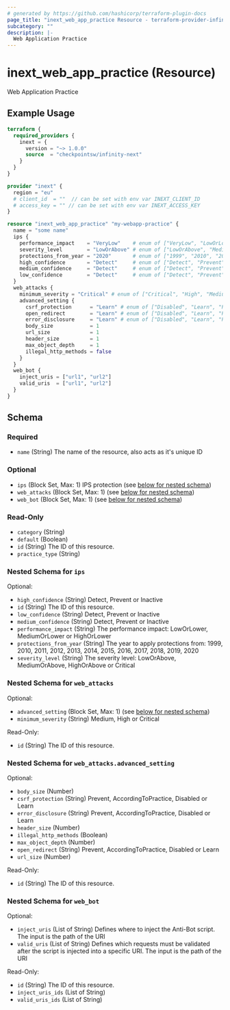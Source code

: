 ```yaml
---
# generated by https://github.com/hashicorp/terraform-plugin-docs
page_title: "inext_web_app_practice Resource - terraform-provider-infinity-next"
subcategory: ""
description: |-
  Web Application Practice
---
```


# inext_web_app_practice (Resource)

Web Application Practice

## Example Usage

```terraform
terraform {
  required_providers {
    inext = {
      version = "~> 1.0.0"
      source  = "checkpointsw/infinity-next"
    }
  }
}

provider "inext" {
  region = "eu"
  # client_id  = ""  // can be set with env var INEXT_CLIENT_ID
  # access_key = "" // can be set with env var INEXT_ACCESS_KEY
}

resource "inext_web_app_practice" "my-webapp-practice" {
  name = "some name"
  ips {
    performance_impact    = "VeryLow"    # enum of ["VeryLow", "LowOrLower", "MediumOrLower", "HighOrLower"]
    severity_level        = "LowOrAbove" # enum of ["LowOrAbove", "MediumOrAbove", "HighOrAbove", "Critical"]
    protections_from_year = "2020"       # enum of ["1999", "2010", "2011", "2012", "2013", "2014", "2015", "2016", "2017", "2018", "2019", "2020"]
    high_confidence       = "Detect"     # enum of ["Detect", "Prevent", "Inactive"]
    medium_confidence     = "Detect"     # enum of ["Detect", "Prevent", "Inactive"]
    low_confidence        = "Detect"     # enum of ["Detect", "Prevent", "Inactive"]
  }
  web_attacks {
    minimum_severity = "Critical" # enum of ["Critical", "High", "Medium"]
    advanced_setting {
      csrf_protection      = "Learn" # enum of ["Disabled", "Learn", "Prevent", "AccordingToPractice"]
      open_redirect        = "Learn" # enum of ["Disabled", "Learn", "Prevent", "AccordingToPractice"]
      error_disclosure     = "Learn" # enum of ["Disabled", "Learn", "Prevent", "AccordingToPractice"]
      body_size            = 1
      url_size             = 1
      header_size          = 1
      max_object_depth     = 1
      illegal_http_methods = false
    }
  }
  web_bot {
    inject_uris = ["url1", "url2"]
    valid_uris  = ["url1", "url2"]
  }
}
```

<!-- schema generated by tfplugindocs -->
## Schema

### Required

- `name` (String) The name of the resource, also acts as it's unique ID

### Optional

- `ips` (Block Set, Max: 1) IPS protection (see [below for nested schema](#nestedblock--ips))
- `web_attacks` (Block Set, Max: 1) (see [below for nested schema](#nestedblock--web_attacks))
- `web_bot` (Block Set, Max: 1) (see [below for nested schema](#nestedblock--web_bot))

### Read-Only

- `category` (String)
- `default` (Boolean)
- `id` (String) The ID of this resource.
- `practice_type` (String)

<a id="nestedblock--ips"></a>
### Nested Schema for `ips`

Optional:

- `high_confidence` (String) Detect, Prevent or Inactive
- `id` (String) The ID of this resource.
- `low_confidence` (String) Detect, Prevent or Inactive
- `medium_confidence` (String) Detect, Prevent or Inactive
- `performance_impact` (String) The performance impact: LowOrLower, MediumOrLower or HighOrLower
- `protections_from_year` (String) The year to apply protections from: 1999, 2010, 2011, 2012, 2013, 2014, 2015, 2016, 2017, 2018, 2019, 2020
- `severity_level` (String) The severity level: LowOrAbove, MediumOrAbove, HighOrAbove or Critical


<a id="nestedblock--web_attacks"></a>
### Nested Schema for `web_attacks`

Optional:

- `advanced_setting` (Block Set, Max: 1) (see [below for nested schema](#nestedblock--web_attacks--advanced_setting))
- `minimum_severity` (String) Medium, High or Critical

Read-Only:

- `id` (String) The ID of this resource.

<a id="nestedblock--web_attacks--advanced_setting"></a>
### Nested Schema for `web_attacks.advanced_setting`

Optional:

- `body_size` (Number)
- `csrf_protection` (String) Prevent, AccordingToPractice, Disabled or Learn
- `error_disclosure` (String) Prevent, AccordingToPractice, Disabled or Learn
- `header_size` (Number)
- `illegal_http_methods` (Boolean)
- `max_object_depth` (Number)
- `open_redirect` (String) Prevent, AccordingToPractice, Disabled or Learn
- `url_size` (Number)

Read-Only:

- `id` (String) The ID of this resource.



<a id="nestedblock--web_bot"></a>
### Nested Schema for `web_bot`

Optional:

- `inject_uris` (List of String) Defines where to inject the Anti-Bot script. The input is the path of the URI
- `valid_uris` (List of String) Defines which requests must be validated after the script is injected into a specific URI.
The input is the path of the URI

Read-Only:

- `id` (String) The ID of this resource.
- `inject_uris_ids` (List of String)
- `valid_uris_ids` (List of String)


